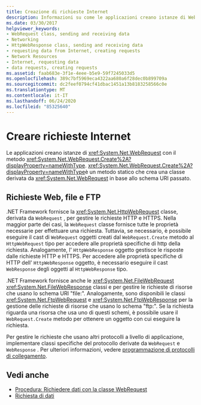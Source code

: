 ```yaml
---
title: Creazione di richieste Internet
description: Informazioni su come le applicazioni creano istanze di WebRequest tramite il metodo WebRequest. Create, che crea una classe derivata basata sullo schema URI passato.
ms.date: 03/30/2017
helpviewer_keywords:
- WebRequest class, sending and receiving data
- Networking
- HttpWebResponse class, sending and receiving data
- requesting data from Internet, creating requests
- Network Resources
- Internet, requesting data
- data requests, creating requests
ms.assetid: faab683e-3f1e-4eee-b5e9-59f7245033d5
ms.openlocfilehash: 389c7bf5969eca4322aa680a6f28dec0b899709a
ms.sourcegitcommit: dc2feef0794cf41dbac1451a13b8183258566c0e
ms.translationtype: MT
ms.contentlocale: it-IT
ms.lasthandoff: 06/24/2020
ms.locfileid: "85325640"
---
```

# <a name="create-internet-requests"></a>Creare richieste Internet

Le applicazioni creano istanze di <xref:System.Net.WebRequest> con il metodo <xref:System.Net.WebRequest.Create%2A?displayProperty=nameWithType>. <xref:System.Net.WebRequest.Create%2A?displayProperty=nameWithType>è un metodo statico che crea una classe derivata da <xref:System.Net.WebRequest> in base allo schema URI passato.  
  
## <a name="web-file-and-ftp-requests"></a>Richieste Web, file e FTP

.NET Framework fornisce la <xref:System.Net.HttpWebRequest> classe, derivata da `WebRequest` , per gestire le richieste HTTP e HTTPS. Nella maggior parte dei casi, la `WebRequest` classe fornisce tutte le proprietà necessarie per effettuare una richiesta. Tuttavia, se necessario, è possibile eseguire il cast di `WebRequest` oggetti creati dal `WebRequest.Create` metodo al `HttpWebRequest` tipo per accedere alle proprietà specifiche di http della richiesta. Analogamente, l' `HttpWebResponse` oggetto gestisce le risposte dalle richieste HTTP e HTTPS. Per accedere alle proprietà specifiche di HTTP dell' `HttpWebResponse` oggetto, è necessario eseguire il cast `WebResponse` degli oggetti al `HttpWebResponse` tipo.  
  
.NET Framework fornisce anche le <xref:System.Net.FileWebRequest> <xref:System.Net.FileWebResponse> classi e per gestire le richieste di risorse che usano lo schema URI "file:". Analogamente, sono disponibili le classi <xref:System.Net.FtpWebRequest> e <xref:System.Net.FtpWebResponse> per la gestione delle richieste di risorse che usano lo schema "ftp:". Se la richiesta riguarda una risorsa che usa uno di questi schemi, è possibile usare il `WebRequest.Create` metodo per ottenere un oggetto con cui eseguire la richiesta.  
  
Per gestire le richieste che usano altri protocolli a livello di applicazione, implementare classi specifiche del protocollo derivate da `WebRequest` e `WebResponse` . Per ulteriori informazioni, vedere [programmazione di protocolli di collegamento](programming-pluggable-protocols.md).  
  
## <a name="see-also"></a>Vedi anche

- [Procedura: Richiedere dati con la classe WebRequest](how-to-request-data-using-the-webrequest-class.md)
- [Richiesta di dati](requesting-data.md)
